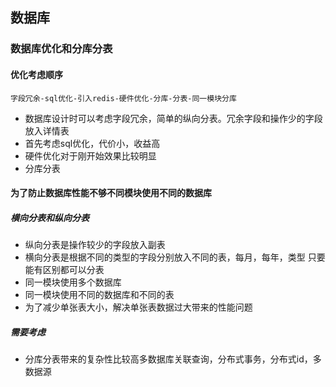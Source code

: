 ## 数据库
### 数据库优化和分库分表
#### 优化考虑顺序
	字段冗余-sql优化-引入redis-硬件优化-分库-分表-同一模块分库
- 数据库设计时可以考虑字段冗余，简单的纵向分表。冗余字段和操作少的字段放入详情表
- 首先考虑sql优化，代价小，收益高
- 硬件优化对于刚开始效果比较明显
- 分库分表
#### 为了防止数据库性能不够不同模块使用不同的数据库
##### 横向分表和纵向分表
- 纵向分表是操作较少的字段放入副表
- 横向分表是根据不同的类型的字段分别放入不同的表，每月，每年，类型 只要能有区别都可以分表
- 同一模块使用多个数据库
- 同一模块使用不同的数据库和不同的表
- 为了减少单张表大小，解决单张表数据过大带来的性能问题
##### 需要考虑
- 分库分表带来的复杂性比较高多数据库关联查询，分布式事务，分布式id，多数据源
